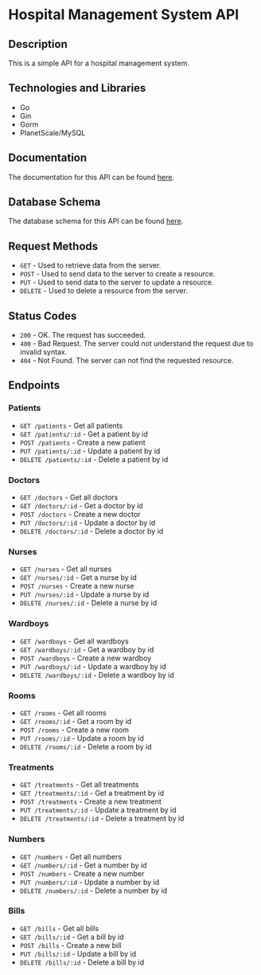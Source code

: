 # Hospital Management System API

## Description
This is a simple API for a hospital management system.

## Technologies and Libraries
- Go
- Gin
- Gorm
- PlanetScale/MySQL

## Documentation
The documentation for this API can be found [here](https://documenter.getpostman.com/view/26210548/2s9YkgEkcX).

## Database Schema
The database schema for this API can be found [here](https://dbdiagram.io/d/64dd534e02bd1c4a5ee6ab86).

## Request Methods
- `GET` - Used to retrieve data from the server.
- `POST` - Used to send data to the server to create a resource.
- `PUT` - Used to send data to the server to update a resource.
- `DELETE` - Used to delete a resource from the server.

## Status Codes
- `200` - OK. The request has succeeded.
- `400` - Bad Request. The server could not understand the request due to invalid syntax.
- `404` - Not Found. The server can not find the requested resource.

## Endpoints

### Patients
- `GET /patients` - Get all patients
- `GET /patients/:id` - Get a patient by id
- `POST /patients` - Create a new patient
- `PUT /patients/:id` - Update a patient by id
- `DELETE /patients/:id` - Delete a patient by id

### Doctors
- `GET /doctors` - Get all doctors
- `GET /doctors/:id` - Get a doctor by id
- `POST /doctors` - Create a new doctor
- `PUT /doctors/:id` - Update a doctor by id
- `DELETE /doctors/:id` - Delete a doctor by id

### Nurses
- `GET /nurses` - Get all nurses
- `GET /nurses/:id` - Get a nurse by id
- `POST /nurses` - Create a new nurse
- `PUT /nurses/:id` - Update a nurse by id
- `DELETE /nurses/:id` - Delete a nurse by id

### Wardboys
- `GET /wardboys` - Get all wardboys
- `GET /wardboys/:id` - Get a wardboy by id
- `POST /wardboys` - Create a new wardboy
- `PUT /wardboys/:id` - Update a wardboy by id
- `DELETE /wardboys/:id` - Delete a wardboy by id

### Rooms
- `GET /rooms` - Get all rooms
- `GET /rooms/:id` - Get a room by id
- `POST /rooms` - Create a new room
- `PUT /rooms/:id` - Update a room by id
- `DELETE /rooms/:id` - Delete a room by id

### Treatments
- `GET /treatments` - Get all treatments
- `GET /treatments/:id` - Get a treatment by id
- `POST /treatments` - Create a new treatment
- `PUT /treatments/:id` - Update a treatment by id
- `DELETE /treatments/:id` - Delete a treatment by id

### Numbers
- `GET /numbers` - Get all numbers
- `GET /numbers/:id` - Get a number by id
- `POST /numbers` - Create a new number
- `PUT /numbers/:id` - Update a number by id
- `DELETE /numbers/:id` - Delete a number by id

### Bills
- `GET /bills` - Get all bills
- `GET /bills/:id` - Get a bill by id
- `POST /bills` - Create a new bill
- `PUT /bills/:id` - Update a bill by id
- `DELETE /bills/:id` - Delete a bill by id





